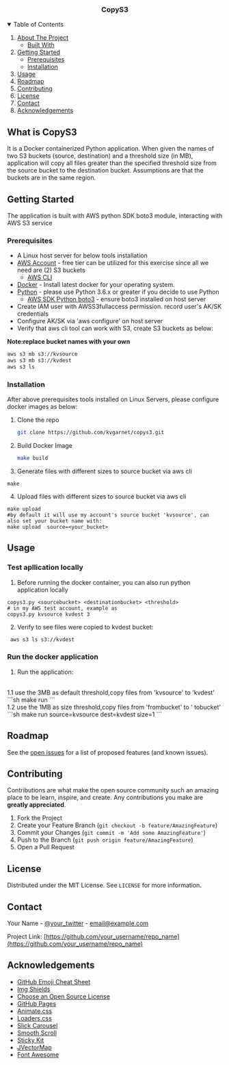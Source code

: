 


<p align="center">
  
  <h3 align="center">CopyS3</h3>

  </p>



<!-- TABLE OF CONTENTS -->
<details open="open">
  <summary>Table of Contents</summary>
  <ol>
    <li>
      <a href="#about-the-project">About The Project</a>
      <ul>
        <li><a href="#built-with">Built With</a></li>
      </ul>
    </li>
    <li>
      <a href="#getting-started">Getting Started</a>
      <ul>
        <li><a href="#prerequisites">Prerequisites</a></li>
        <li><a href="#installation">Installation</a></li>
      </ul>
    </li>
    <li><a href="#usage">Usage</a></li>
    <li><a href="#roadmap">Roadmap</a></li>
    <li><a href="#contributing">Contributing</a></li>
    <li><a href="#license">License</a></li>
    <li><a href="#contact">Contact</a></li>
    <li><a href="#acknowledgements">Acknowledgements</a></li>
  </ol>
</details>



<!-- ABOUT THE PROJECT -->
## What is CopyS3
It is a Docker containerized Python application. 
When given the names of two S3 buckets (source, destination) and a threshold size (in MB), application will copy
all files greater than the specified threshold size from the source bucket to the destination bucket.
Assumptions are that the buckets are in the same region.


<!-- GETTING STARTED -->
## Getting Started

The application is built with AWS python SDK boto3 module, interacting with AWS S3 service

### Prerequisites
- A Linux host server for below tools installation
- [AWS Account](https://aws.amazon.com/free/?nc2=h_ql_pr) - free tier can be utilized for this exercise since all we need are (2) S3 buckets
  - [AWS CLI ](https://docs.aws.amazon.com/cli/latest/userguide/install-cliv1.html)
- [Docker](https://docs.docker.com/install/)  - Install latest docker for your operating system.
- [Python](https://www.python.org)  - please use Python 3.6.x or greater if you decide to use Python
  - [AWS SDK Python boto3](https://aws.amazon.com/sdk-for-python/) - ensure boto3 installed on host server
- Create IAM user with AWSS3fullaccess permission. record user's AK/SK credentials
- Configure AK/SK via 'aws configure' on host server
- Verify that aws cli tool can work with S3, create S3 buckets as below:

**Note:replace bucket names with your own**
```sh
aws s3 mb s3://kvsource
aws s3 mb s3://kvdest
aws s3 ls
```



### Installation
After above prerequisites tools installed on Linux Servers, please configure docker images as below:

1. Clone the repo
   ```sh
   git clone https://github.com/kvgarnet/copys3.git
   ```
2. Build Docker Image
   ```sh
   make build 
   ```
3. Generate files with different sizes to source bucket via aws cli
```
make 
```
4. Upload files with different sizes to source bucket via aws cli
```
make upload 
#by default it will use my account's source bucket 'kvsource', can also set your bucket name with:
make upload  source=<your_bucket>
```

## Usage
### Test apllication locally
1. Before running the docker container, you can also run python application locally
```
copys3.py <sourcebucket> <destinationbucket> <threshold>
# in my AWS test account, example as
copys3.py kvsource kvdest 3
```
2. Verify to see files were copied to kvdest bucket:
```sh
 aws s3 ls s3://kvdest
```

### Run the docker application

1. Run the application:
<br/>
1.1  use the 3MB as default threshold,copy files from 'kvsource' to 'kvdest'
   ```sh
  make run
```
<br/>
1.2 use the 1MB as size threshold,copy files from 'frombucket' to ' tobucket'
```sh
make run source=kvsource dest=kvdest size=1
```



<!-- ROADMAP -->
## Roadmap

See the [open issues](https://github.com/othneildrew/Best-README-Template/issues) for a list of proposed features (and known issues).



<!-- CONTRIBUTING -->
## Contributing

Contributions are what make the open source community such an amazing place to be learn, inspire, and create. Any contributions you make are **greatly appreciated**.

1. Fork the Project
2. Create your Feature Branch (`git checkout -b feature/AmazingFeature`)
3. Commit your Changes (`git commit -m 'Add some AmazingFeature'`)
4. Push to the Branch (`git push origin feature/AmazingFeature`)
5. Open a Pull Request



<!-- LICENSE -->
## License

Distributed under the MIT License. See `LICENSE` for more information.



<!-- CONTACT -->
## Contact

Your Name - [@your_twitter](https://twitter.com/your_username) - email@example.com

Project Link: [https://github.com/your_username/repo_name](https://github.com/your_username/repo_name)



<!-- ACKNOWLEDGEMENTS -->
## Acknowledgements
* [GitHub Emoji Cheat Sheet](https://www.webpagefx.com/tools/emoji-cheat-sheet)
* [Img Shields](https://shields.io)
* [Choose an Open Source License](https://choosealicense.com)
* [GitHub Pages](https://pages.github.com)
* [Animate.css](https://daneden.github.io/animate.css)
* [Loaders.css](https://connoratherton.com/loaders)
* [Slick Carousel](https://kenwheeler.github.io/slick)
* [Smooth Scroll](https://github.com/cferdinandi/smooth-scroll)
* [Sticky Kit](http://leafo.net/sticky-kit)
* [JVectorMap](http://jvectormap.com)
* [Font Awesome](https://fontawesome.com)





<!-- MARKDOWN LINKS & IMAGES -->
<!-- https://www.markdownguide.org/basic-syntax/#reference-style-links -->
[contributors-shield]: https://img.shields.io/github/contributors/othneildrew/Best-README-Template.svg?style=for-the-badge
[contributors-url]: https://github.com/othneildrew/Best-README-Template/graphs/contributors
[forks-shield]: https://img.shields.io/github/forks/othneildrew/Best-README-Template.svg?style=for-the-badge
[forks-url]: https://github.com/othneildrew/Best-README-Template/network/members
[stars-shield]: https://img.shields.io/github/stars/othneildrew/Best-README-Template.svg?style=for-the-badge
[stars-url]: https://github.com/othneildrew/Best-README-Template/stargazers
[issues-shield]: https://img.shields.io/github/issues/othneildrew/Best-README-Template.svg?style=for-the-badge
[issues-url]: https://github.com/othneildrew/Best-README-Template/issues
[license-shield]: https://img.shields.io/github/license/othneildrew/Best-README-Template.svg?style=for-the-badge
[license-url]: https://github.com/othneildrew/Best-README-Template/blob/master/LICENSE.txt
[linkedin-shield]: https://img.shields.io/badge/-LinkedIn-black.svg?style=for-the-badge&logo=linkedin&colorB=555
[linkedin-url]: https://linkedin.com/in/othneildrew
[product-screenshot]: images/screenshot.png
